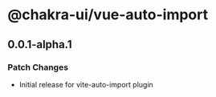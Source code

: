 # @chakra-ui/vue-auto-import

## 0.0.1-alpha.1
### Patch Changes



- Initial release for vite-auto-import plugin
